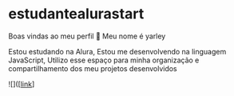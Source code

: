# estudantealurastart

Boas vindas ao meu perfil 🐰
Meu nome é yarley

Estou estudando na Alura, 
Estou me desenvolvendo na linguagem JavaScript, 
Utilizo esse espaço para minha organização e compartilhamento dos meu projetos desenvolvidos

![]([[link](https://media3.giphy.com/media/v1.Y2lkPTc5MGI3NjExazdpdHEwZnY5ZGhtN21wZjE3Zm13eWRxcWpxNnp4dmFweGVpNW82bSZlcD12MV9naWZzX3NlYXJjaCZjdD1n/l9RMjN3IXC0MpwtVvq/giphy.webp)]

